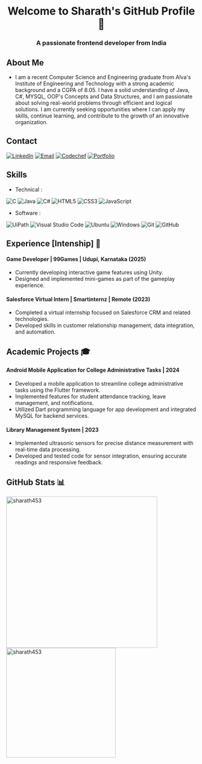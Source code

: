 <h1 align="center">Welcome to Sharath's GitHub Profile 👋</h1>
<h3 align="center">A passionate frontend developer from India</h3>

## About Me 

- I am a recent Computer Science and Engineering graduate from Alva's Institute of Engineering and Technology with a strong academic background and a CGPA of 8.05. I have a solid understanding of Java, C#, MYSQL, OOP's Concepts and Data Structures, and I am passionate about solving real-world problems through efficient and logical solutions. I am currently seeking opportunities where I can apply my skills, continue learning, and contribute to the growth of an innovative organization.

## Contact 
[![LinkedIn](https://img.shields.io/badge/LinkedIn-sharath-blue)](https://www.linkedin.com/in/sharath-a-l-877754249/)
[![Email](https://img.shields.io/badge/Email-alsharath66%40gmail.com-green)](mailto:alsharath66@gmail.com)
[![Codechef](https://img.shields.io/badge/codechef-sharath-yellow)](https://www.codechef.com/users/al_4al21cs134)
[![Portfolio](https://img.shields.io/badge/Portfolio-sharath-blue)](https://alsharathportfolio.netlify.app/)
  
## Skills

- Technical :
  
![C](https://img.shields.io/badge/c-%2300599C.svg?style=for-the-badge&logo=c&logoColor=white)
![Java](https://img.shields.io/badge/java-%23ED8B00.svg?style=for-the-badge&logo=java&logoColor=white)
![C#](https://img.shields.io/badge/C%23-%2300599C.svg?style=for-the-badge&logo=csharp&logoColor=white)
![HTML5](https://img.shields.io/badge/html5-%23E34F26.svg?style=for-the-badge&logo=html5&logoColor=white)
![CSS3](https://img.shields.io/badge/css3-%23777BB4.svg?style=for-the-badge&logo=css3&logoColor=white)
![JavaScript](https://img.shields.io/badge/javascript-%23323330.svg?style=for-the-badge&logo=javascript&logoColor=%23F7DF1E)


- Software :

![UiPath](https://img.shields.io/badge/Uipath-%2320232a.svg?style=for-the-badge&logo=UiPath&logoColor=white)
![Visual Studio Code](https://img.shields.io/badge/Visual%20Studio%20Code-0078d7.svg?style=for-the-badge&logo=visual-studio-code&logoColor=white)
![Ubuntu](https://img.shields.io/badge/Ubuntu-E95420?style=for-the-badge&logo=ubuntu&logoColor=white)
![Windows](https://img.shields.io/badge/Windows-0078D6?style=for-the-badge&logo=windows&logoColor=white)
![Git](https://img.shields.io/badge/git-%23F05033.svg?style=for-the-badge&logo=git&logoColor=white)
![GitHub](https://img.shields.io/badge/github-%23121011.svg?style=for-the-badge&logo=github&logoColor=white)

## Experience [Intenship] 💼

#### Game Developer | 99Games | Udupi, Karnataka (2025)
- Currently developing interactive game features using Unity.
- Designed and implemented mini-games as part of the gameplay experience.

#### Salesforce Virtual Intern | Smartinternz | Remote (2023)
- Completed a virtual internship focused on Salesforce CRM and related technologies.
- Developed skills in customer relationship management, data integration, and automation.

## Academic Projects 🎓

#### Android Mobile Application for College Administrative Tasks | 2024
- Developed a mobile application to streamline college administrative tasks using the Flutter framework.
- Implemented features for student attendance tracking, leave management, and notifications.
- Utilized Dart programming language for app development and integrated MySQL for backend services.

#### Library Management System | 2023
- Implemented ultrasonic sensors for precise distance measurement with real-time data processing.
- Developed and tested code for sensor integration, ensuring accurate readings and responsive feedback.

## GitHub Stats 📊
<p>
  <img src="https://github-readme-streak-stats.herokuapp.com/?user=sharath453&" alt="sharath453" width="400" />
  <img src="https://github-readme-stats.vercel.app/api/top-langs/?username=sharath453&layout=compact&theme=tokyonight" alt="sharath453" width="290" />
</p>


